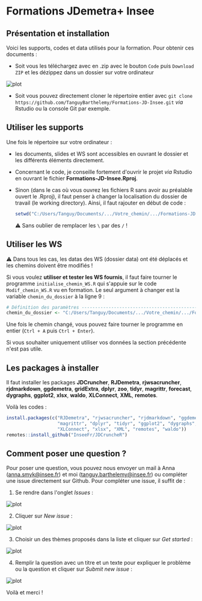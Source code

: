 # Formations JDemetra+ Insee

## Présentation et installation
Voici les supports, codes et data utilisés pour la formation. Pour obtenir ces documents :

- Soit vous les téléchargez avec en .zip avec le bouton `Code` puis `Download ZIP` et les dézippez dans un dossier sur votre ordinateur

![plot](https://github.com/TanguyBarthelemy/Formations-JD-Insee/blob/main/img/code_button.png?raw=true)
 
- Soit vous pouvez directement cloner le répertoire entier avec `git clone https://github.com/TanguyBarthelemy/Formations-JD-Insee.git` *via* Rstudio ou la console Git par exemple. 

## Utiliser les supports
Une fois le répertoire sur votre ordinateur :

* les documents, slides et WS sont accessibles en ouvrant le dossier et les différents éléments directement.
* Concernant le code, je conseille fortement d'ouvrir le projet *via* Rstudio en ouvrant le fichier **Formations-JD-Insee.Rproj**.
* Sinon (dans le cas où vous ouvrez les fichiers R sans avoir au préalable ouvert le .Rproj), il faut penser à changer la localisation du dossier de travail (le working directory).
    Ainsi, il faut rajouter en début de code :

    ```r
    setwd("C:/Users/Tanguy/Documents/.../Votre_chemin/.../Formations-JD-Insee-main/")
    ```

    ⚠️ Sans oublier de remplacer les `\` par des `/` !

## Utiliser les WS
⚠️ Dans tous les cas, les datas des WS (dossier data) ont été déplacés et les chemins doivent être modifiés ! 

Si vous voulez **utiliser et tester les WS fournis**, il faut faire tourner le programme `initialise_chemin_WS.R` qui s'appuie sur le code `Modif_chemin_WS.R` vu en formation.
Le seul argument à changer est la variable `chemin_du_dossier` à la ligne 9 :

```r
# Définition des paramètres ----------------------------------------------------
chemin_du_dossier <- "C:/Users/Tanguy/Documents/.../Votre_chemin/.../Formations-JD-Insee-main/"
```
Une fois le chemin changé, vous pouvez faire tourner le programme en entier (`Ctrl + A` puis `Ctrl + Enter`).

Si vous souhaiter uniquement utiliser vos données la section précédente n'est pas utile.

## Les packages à installer

Il faut installer les packages **JDCruncher**, **RJDemetra**, **rjwsacruncher**, **rjdmarkdown**, **ggdemetra**, **gridExtra**, **dplyr**, **zoo**, **tidyr**, **magrittr**, **forecast**, **dygraphs**, **ggplot2**, **xlsx**, **waldo**, **XLConnect**, **XML**, **remotes**.

Voilà les codes :
```r
install.packages(c("RJDemetra", "rjwsacruncher", "rjdmarkdown", "ggdemetra", "forecast", "zoo", 
                   "magrittr", "dplyr", "tidyr", "ggplot2", "dygraphs", "gridExtra", 
                   "XLConnect", "xlsx", "XML", "remotes", "waldo"))
remotes::install_github("InseeFr/JDCruncheR")
```

## Comment poser une question ?

Pour poser une question, vous pouvez nous envoyer un mail à Anna (anna.smyk@insee.fr) et moi (tanguy.barthelemy@insee.fr) ou compléter une issue directement sur Github.
Pour compléter une issue, il suffit de :

1. Se rendre dans l'onglet *Issues* :

![plot](https://github.com/TanguyBarthelemy/Formations-JD-Insee/blob/main/img/issue_panel.png?raw=true)

2. Cliquer sur *New issue* :

![plot](https://github.com/TanguyBarthelemy/Formations-JD-Insee/blob/main/img/create_issue.png?raw=true)

3. Choisir un des thèmes proposés dans la liste et cliquer sur *Get started* :

![plot](https://github.com/TanguyBarthelemy/Formations-JD-Insee/blob/main/img/choose_issue.png?raw=true)

4. Remplir la question avec un titre et un texte pour expliquer le problème ou la question et cliquer sur *Submit new issue* :

![plot](https://github.com/TanguyBarthelemy/Formations-JD-Insee/blob/main/img/complete_issue.png?raw=true)

Voilà et merci !

